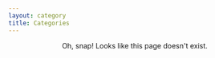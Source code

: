 ```yaml
---
layout: category
title: Categories
---
```


<center>Oh, snap! Looks like this page doesn't exist.</center>

